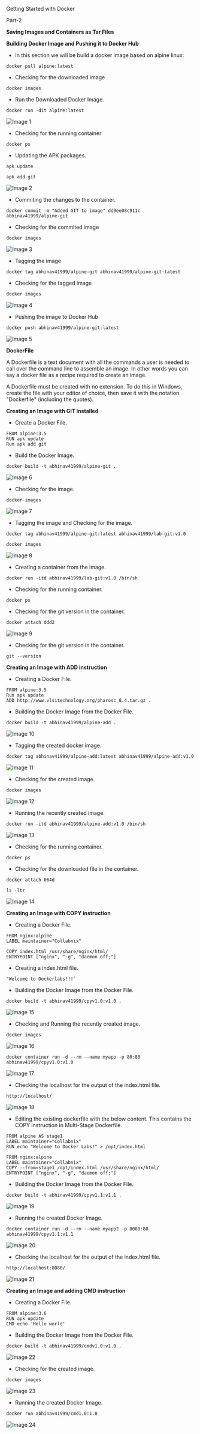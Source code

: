 Getting Started with Docker

Part-2

**Saving Images and Containers as Tar Files**


**Building Docker Image and Pushing it to Docker Hub**

- In this section we will be build a docker image based on alpine linux:

```
docker pull alpine:latest
```

- Checking for the downloaded image

```
docker images
```

- Run the Downloaded Docker Image.

```
docker run -dit alpine:latest
```
![Image 1](https://github.com/cloud-devops-enthusiast/DevOpsRoadmap2023/blob/ab601d821faa8d675c728a6317ad30514bf73975/Images/Screenshot%202023-05-23%20223046.png)

- Checking for the running container

```
docker ps
```

- Updating the APK packages.

```
apk update

apk add git

```

![Image 2](https://github.com/cloud-devops-enthusiast/DevOpsRoadmap2023/blob/ab601d821faa8d675c728a6317ad30514bf73975/Images/Screenshot%202023-05-23%20223834.png)

- Commiting the changes to the container.

```
docker commit -m "Added GIT to image" dd9ee08c911c abhinav41999/alpine-git
```

- Checking for the commited image

```
docker images
```

![Image 3](https://github.com/cloud-devops-enthusiast/DevOpsRoadmap2023/blob/ab601d821faa8d675c728a6317ad30514bf73975/Images/Screenshot%202023-05-23%20224338.png)


- Tagging the image

```
docker tag abhinav41999/alpine-git abhinav41999/alpine-git:latest
```

- Checking for the tagged image

```
docker images
```

![Image 4](https://github.com/cloud-devops-enthusiast/DevOpsRoadmap2023/blob/ab601d821faa8d675c728a6317ad30514bf73975/Images/Screenshot%202023-05-23%20224940.png)

- Pushing the image to Docker Hub

```
docker push abhinav41999/alpine-git:latest
```

![Image 5](https://github.com/cloud-devops-enthusiast/DevOpsRoadmap2023/blob/ab601d821faa8d675c728a6317ad30514bf73975/Images/Screenshot%202023-05-23%20225224.png)

**DockerFile**

A Dockerfile is a text document with all the commands a user is needed to call over the command line to assemble an image. In other words you can say a docker file as a recipe required to create an image.

A Dockerfile must be created with no extension. To do this in Windows, create the file with your editor of choice, then save it with the notation "Dockerfile" (including the quotes).

**Creating an Image with GIT installed**

- Create a Docker File.

```
FROM alpine:3.5
RUN apk update
Run apk add git
```

- Build the Docker Image.

```
docker build -t abhinav41999/alpine-git .
```

![Image 6](https://github.com/cloud-devops-enthusiast/DevOpsRoadmap2023/blob/ce85f32ca6929d0d71ebf3a263f0c3411dce5aad/Images/Screenshot%202023-05-25%20193506.png)

- Checking for the image.

```
docker images
```

![Image 7](https://github.com/cloud-devops-enthusiast/DevOpsRoadmap2023/blob/ce85f32ca6929d0d71ebf3a263f0c3411dce5aad/Images/Screenshot%202023-05-25%20193622.png)

- Tagging the image and Checking for the image.

```
docker tag abhinav41999/alpine-git:latest abhinav41999/lab-git:v1.0

docker images
```

![Image 8](https://github.com/cloud-devops-enthusiast/DevOpsRoadmap2023/blob/ce85f32ca6929d0d71ebf3a263f0c3411dce5aad/Images/Screenshot%202023-05-25%20194222.png)

- Creating a container from the image.

```
docker run -itd abhinav41999/lab-git:v1.0 /bin/sh
```

- Checking for the running container.

```
docker ps
```

- Checking for the git version in the container.

```
docker attach ddd2
```

![Image 9](https://github.com/cloud-devops-enthusiast/DevOpsRoadmap2023/blob/ce85f32ca6929d0d71ebf3a263f0c3411dce5aad/Images/Screenshot%202023-05-25%20194450.png)

- Checking for the git version in the container.

```
git --version
```

**Creating an Image with ADD instruction**

- Creating a Docker File.

```
FROM alpine:3.5
Run apk update
ADD http://www.vlsitechnology.org/pharosc_8.4.tar.gz .
```

- Building the Docker Image from the Docker File.

```
docker build -t abhinav41999/alpine-add .
```

![Image 10](https://github.com/cloud-devops-enthusiast/DevOpsRoadmap2023/blob/16c7773631b26f8e35f3863051767ddacfe0baa1/Images/Screenshot%202023-05-28%20142446.png)


- Tagging the created docker image.

```
docker tag abhinav41999/alpine-add:latest abhinav41999/alpine-add:v1.0
```

![Image 11](https://github.com/cloud-devops-enthusiast/DevOpsRoadmap2023/blob/16c7773631b26f8e35f3863051767ddacfe0baa1/Images/Screenshot%202023-05-28%20142512.png)

- Checking for the created image.

```
docker images
```

![Image 12](https://github.com/cloud-devops-enthusiast/DevOpsRoadmap2023/blob/16c7773631b26f8e35f3863051767ddacfe0baa1/Images/Screenshot%202023-05-28%20142630.png)

- Running the recently created image.

```
docker run -itd abhinav41999/alpine-add:v1.0 /bin/sh
```

![Image 13](https://github.com/cloud-devops-enthusiast/DevOpsRoadmap2023/blob/16c7773631b26f8e35f3863051767ddacfe0baa1/Images/Screenshot%202023-05-28%20142716.png)

- Checking for the running container.

```
docker ps
```

- Checking for the downloaded file in the container.

```
docker attach 064d

ls -ltr
```

![Image 14](https://github.com/cloud-devops-enthusiast/DevOpsRoadmap2023/blob/16c7773631b26f8e35f3863051767ddacfe0baa1/Images/Screenshot%202023-05-28%20142805.png)

**Creating an Image with COPY instruction**

- Creating a Docker File.

```
FROM nginx:alpine
LABEL maintainer="Collabnix"

COPY index.html /usr/share/nginx/html/
ENTRYPOINT ["nginx", "-g", "daemon off;"]
```

- Creating a index.html file.

```
"Welcome to Dockerlabs!!!`
```

- Building the Docker Image from the Docker File.

```
docker build -t abhinav41999/cpyv1.0:v1.0 .
```

![Image 15](https://github.com/cloud-devops-enthusiast/DevOpsRoadmap2023/blob/52e2aae606bdaddfb9883d32950233455c9f2779/Images/Screenshot%202023-05-29%20223823.png)

- Checking and Running the recently created image.

```
docker images
```

![Image 16](https://github.com/cloud-devops-enthusiast/DevOpsRoadmap2023/blob/52e2aae606bdaddfb9883d32950233455c9f2779/Images/Screenshot%202023-05-29%20224414.png)

```
docker container run -d --rm --name myapp -p 80:80 abhinav41999/cpyv1.0:v1.0
```

![Image 17](https://github.com/cloud-devops-enthusiast/DevOpsRoadmap2023/blob/52e2aae606bdaddfb9883d32950233455c9f2779/Images/Screenshot%202023-05-29%20225535.png)

- Checking the localhost for the output of the index.html file.

```
http://localhost/
```

![Image 18](https://github.com/cloud-devops-enthusiast/DevOpsRoadmap2023/blob/52e2aae606bdaddfb9883d32950233455c9f2779/Images/Screenshot%202023-05-29%20224420.png)


- Editing the existing dockerfile with the below content. This contains the COPY instruction in Multi-Stage Dockerfile.

```
FROM alpine AS stage1
LABEL maintainer="Collabnix"
RUN echo "Welcome to Docker Labs!" > /opt/index.html

FROM nginx:alpine
LABEL maintainer="Collabnix"
COPY --from=stage1 /opt/index.html /usr/share/nginx/html/
ENTRYPOINT ["nginx", "-g", "daemon off;"]
```

- Building the Docker Image from the Docker File.

```
docker build -t abhinav41999/cpyv1.1:v1.1 .
```

![Image 19](https://github.com/cloud-devops-enthusiast/DevOpsRoadmap2023/blob/52e2aae606bdaddfb9883d32950233455c9f2779/Images/Screenshot%202023-05-29%20225416.png)

- Running the created Docker Image.

```
docker container run -d --rm --name myapp2 -p 8080:80 abhinav41999/cpyv1.1:v1.1
```

![Image 20](https://github.com/cloud-devops-enthusiast/DevOpsRoadmap2023/blob/52e2aae606bdaddfb9883d32950233455c9f2779/Images/Screenshot%202023-05-29%20225554.png)

- Checking the localhost for the output of the index.html file.

```
http://localhost:8080/
```

![Image 21](https://github.com/cloud-devops-enthusiast/DevOpsRoadmap2023/blob/52e2aae606bdaddfb9883d32950233455c9f2779/Images/Screenshot%202023-05-29%20225656.png)


**Creating an Image and adding CMD instruction**

- Creating a Docker File.

```
FROM alpine:3.6
RUN apk update
CMD echo 'Hello world'
```

- Building the Docker Image from the Docker File.

```
docker build -t abhinav41999/cmdv1.0:v1.0 .
```

![Image 22](https://github.com/cloud-devops-enthusiast/DevOpsRoadmap2023/blob/cb15517b08e27c4c5c3eafb595a8772e1261f08f/Images/Screenshot%202023-06-01%20211110.png)

- Checking for the created image.

```
docker images
```

![Image 23](https://github.com/cloud-devops-enthusiast/DevOpsRoadmap2023/blob/cb15517b08e27c4c5c3eafb595a8772e1261f08f/Images/Screenshot%202023-06-01%20211209.png)

- Running the created Docker Image.

```
docker run abhinav41999/cmd1.0:1.0
```

![Image 24](https://github.com/cloud-devops-enthusiast/DevOpsRoadmap2023/blob/cb15517b08e27c4c5c3eafb595a8772e1261f08f/Images/Screenshot%202023-06-01%20220642.png)
